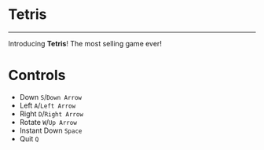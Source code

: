 # Tetris
---
Introducing **Tetris**! The most selling game ever!

# Controls
- Down `S`/`Down Arrow`
- Left `A`/`Left Arrow`
- Right `D`/`Right Arrow`
- Rotate `W`/`Up Arrow`
- Instant Down `Space`
- Quit `Q`